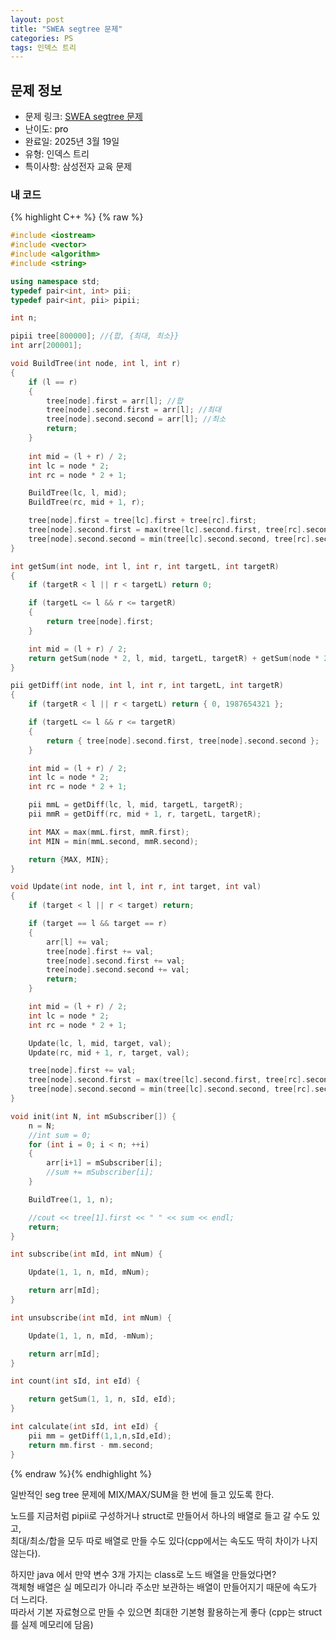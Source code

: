 ```yaml
---
layout: post
title: "SWEA segtree 문제"
categories: PS
tags: 인덱스 트리
---
```


## 문제 정보
- 문제 링크: [SWEA segtree 문제](비공개)
- 난이도: <span style="color:#000000">pro</span>
- 완료일: 2025년 3월 19일
- 유형: 인덱스 트리
- 특이사항: 삼성전자 교육 문제

### 내 코드

{% highlight C++ %} {% raw %}
```C++
#include <iostream>
#include <vector>
#include <algorithm>
#include <string>

using namespace std;
typedef pair<int, int> pii;
typedef pair<int, pii> pipii;

int n;

pipii tree[800000]; //{합, {최대, 최소}}
int arr[200001];

void BuildTree(int node, int l, int r)
{
	if (l == r)
	{
		tree[node].first = arr[l]; //합
		tree[node].second.first = arr[l]; //최대
		tree[node].second.second = arr[l]; //최소
		return;
	}
	
	int mid = (l + r) / 2;
	int lc = node * 2;
	int rc = node * 2 + 1;

	BuildTree(lc, l, mid);
	BuildTree(rc, mid + 1, r);

	tree[node].first = tree[lc].first + tree[rc].first;
	tree[node].second.first = max(tree[lc].second.first, tree[rc].second.first);
	tree[node].second.second = min(tree[lc].second.second, tree[rc].second.second);
}

int getSum(int node, int l, int r, int targetL, int targetR)
{
	if (targetR < l || r < targetL) return 0;

	if (targetL <= l && r <= targetR)
	{
		return tree[node].first;
	}

	int mid = (l + r) / 2;
	return getSum(node * 2, l, mid, targetL, targetR) + getSum(node * 2 + 1, mid + 1, r, targetL, targetR);
}

pii getDiff(int node, int l, int r, int targetL, int targetR)
{
	if (targetR < l || r < targetL) return { 0, 1987654321 };

	if (targetL <= l && r <= targetR)
	{
		return { tree[node].second.first, tree[node].second.second };
	}

	int mid = (l + r) / 2;
	int lc = node * 2;
	int rc = node * 2 + 1;

	pii mmL = getDiff(lc, l, mid, targetL, targetR);
	pii mmR = getDiff(rc, mid + 1, r, targetL, targetR);

	int MAX = max(mmL.first, mmR.first);
	int MIN = min(mmL.second, mmR.second);

	return {MAX, MIN};
}

void Update(int node, int l, int r, int target, int val)
{
	if (target < l || r < target) return;

	if (target == l && target == r)
	{
		arr[l] += val;
		tree[node].first += val;
		tree[node].second.first += val;
		tree[node].second.second += val;
		return;
	}

	int mid = (l + r) / 2;
	int lc = node * 2;
	int rc = node * 2 + 1;

	Update(lc, l, mid, target, val);
	Update(rc, mid + 1, r, target, val);

	tree[node].first += val;
	tree[node].second.first = max(tree[lc].second.first, tree[rc].second.first);
	tree[node].second.second = min(tree[lc].second.second, tree[rc].second.second);
}

void init(int N, int mSubscriber[]) {
	n = N;
	//int sum = 0;
	for (int i = 0; i < n; ++i)
	{
		arr[i+1] = mSubscriber[i];
		//sum += mSubscriber[i];
	}

	BuildTree(1, 1, n);

	//cout << tree[1].first << " " << sum << endl;
	return;
}

int subscribe(int mId, int mNum) {

	Update(1, 1, n, mId, mNum);

	return arr[mId];
}

int unsubscribe(int mId, int mNum) {

	Update(1, 1, n, mId, -mNum);

	return arr[mId];
}

int count(int sId, int eId) {

	return getSum(1, 1, n, sId, eId);
}

int calculate(int sId, int eId) {
	pii mm = getDiff(1,1,n,sId,eId);
	return mm.first - mm.second;
}
```
{% endraw %}{% endhighlight %}

일반적인 seg tree 문제에 MIX/MAX/SUM을 한 번에 들고 있도록 한다.

노드를 지금처럼 pipii로 구성하거나 struct로 만들어서 하나의 배열로 들고 갈 수도 있고,  
최대/최소/합을 모두 따로 배열로 만들 수도 있다(cpp에서는 속도도 딱히 차이가 나지 않는다).  

하지만 java 에서 만약 변수 3개 가지는 class로 노드 배열을 만들었다면?   
객체형 배열은 실 메모리가 아니라 주소만 보관하는 배열이 만들어지기 때문에 속도가 더 느리다.   
따라서 기본 자료형으로 만들 수 있으면 최대한 기본형 활용하는게 좋다 (cpp는 struct를 실제 메모리에 담음)  

